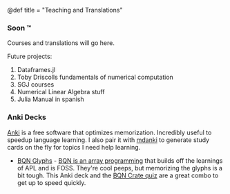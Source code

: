 @def title = "Teaching and Translations"

### Soon :tm:

Courses and translations will go here.

Future projects:

1. Dataframes.jl
2. Toby Driscolls fundamentals of numerical computation
3. SGJ courses
4. Numerical Linear Algebra stuff
5. Julia Manual in spanish

### Anki Decks

[Anki](ankiweb.net/ankiweb.net/) is a free software that optimizes memorization. Incredibly useful to speedup language learning. I also pair it with [mdanki](https://github.com/ashlinchak/mdanki) to generate study cards on the fly for topics I need help learning. 
- [BQN Glyphs](https://github.com/miguelraz/miguelraz.github.io/tree/master/blog/ankis/bqn-glyphs.apkg) - [BQN is an array programming](https://mlochbaum.github.io/BQN/https://mlochbaum.github.io/BQN/) that builds off the learnings of APL and is FOSS. They're cool peeps, but memorizing the glyphs is a bit tough. This Anki deck and the [BQN Crate quiz](https://mlochbaum.github.io/bqncrate/) are a great combo to get up to speed quickly.




